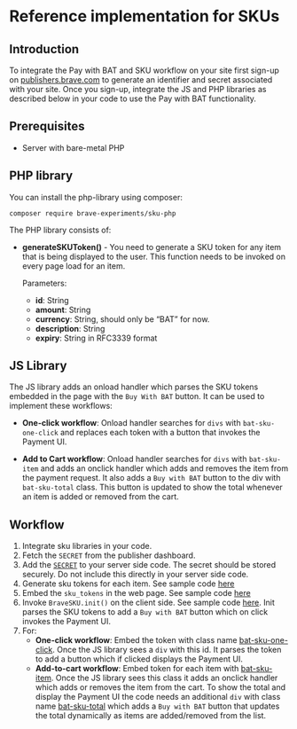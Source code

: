 # Reference implementation for SKUs

## Introduction

To integrate the Pay with BAT and SKU workflow on your site first sign-up on [publishers.brave.com](publishers.brave.com) to generate an identifier and secret associated with your site. Once you sign-up, integrate the JS and PHP libraries as described below in your code to use the Pay with BAT functionality.

## Prerequisites 

* Server with bare-metal PHP

## PHP library

You can install the php-library using composer:

```
composer require brave-experiments/sku-php
```

The PHP library consists of:

* **generateSKUToken()** -  You need to generate a SKU token for any item that is being displayed to the user. This function needs to be invoked on every page load for an item.


    Parameters:
    * **id**: String
    * **amount**: String
    * **currency**: String, should only be “BAT” for now. 
    * **description**: String
    * **expiry**: String in RFC3339 format

## JS Library

The JS library adds an onload handler which parses the SKU tokens embedded in the page with the `Buy With BAT` button. It can be used to implement these workflows:


* **One-click workflow**: Onload handler searches for `divs` with `bat-sku-one-click` and replaces each token with a button that invokes the Payment UI.


* **Add to Cart workflow**: Onload handler searches for `divs` with `bat-sku-item` and adds an onclick handler which adds and removes the item from the payment request. It also adds a `Buy with BAT` button to the div with `bat-sku-total` class. This button is updated to show the total whenever an item is added or removed from the cart.

## Workflow

1. Integrate sku libraries in your code.
2. Fetch the `SECRET` from the publisher dashboard.
2. Add the [`SECRET`](https://github.com/brave-experiments/sku-js-php/blob/master/demo_cart/Controller.php#L17) to your server side code. The secret should be stored securely. Do not include this directly in your server side code.
3. Generate sku tokens for each item. See sample code [here](https://github.com/brave-experiments/sku-js-php/blob/master/demo_cart/Controller.php#L25)
4. Embed the `sku_tokens` in the web page. See sample code [here](https://github.com/brave-experiments/sku-js-php/blob/master/demo_cart/View.php#L59)
5. Invoke `BraveSKU.init()` on the client side. See sample code [here](https://github.com/brave-experiments/sku-js-php/blob/master/demo_cart/View.php#L19). Init parses the SKU tokens to add a `Buy with BAT` button which on click invokes the Payment UI.
5. For:
    * **One-click workflow**: Embed the token with class name [bat-sku-one-click](https://github.com/brave-experiments/sku-js-php/blob/master/demo_one_click/View.php#L53). Once the JS library sees a `div` with this id. It parses the token to add a button which if clicked displays the Payment UI.
    * **Add-to-cart workflow**: Embed token for each item with [bat-sku-item](https://github.com/brave-experiments/sku-js-php/blob/master/demo_cart/View.php#L65). Once the JS library sees this class it adds an onclick handler which adds or removes the item from the cart. To show the total and display the Payment UI the code needs an additional `div` with class name [bat-sku-total](https://github.com/brave-experiments/sku-js-php/blob/master/demo_cart/View.php#L75) which adds a `Buy with BAT` button that updates the total dynamically as items are added/removed from the list. 

